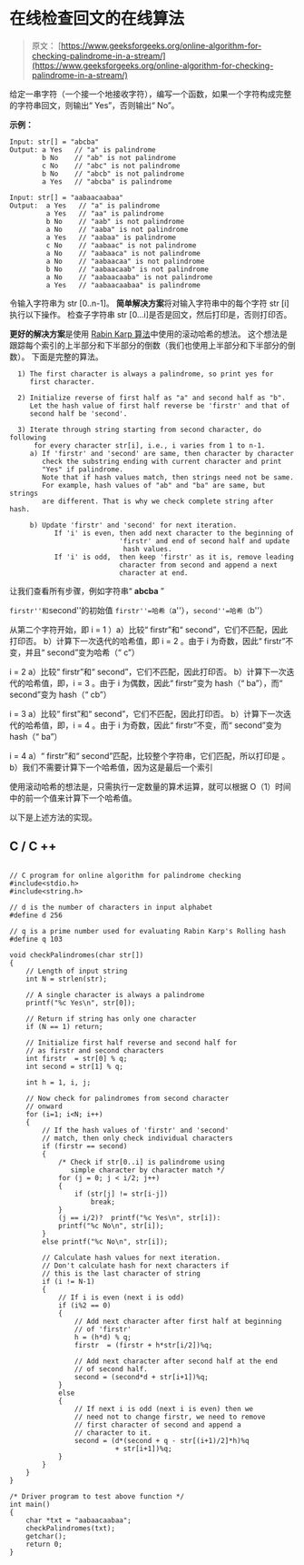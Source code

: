 # 在线检查回文的在线算法

> 原文： [https://www.geeksforgeeks.org/online-algorithm-for-checking-palindrome-in-a-stream/](https://www.geeksforgeeks.org/online-algorithm-for-checking-palindrome-in-a-stream/)

给定一串字符（一个接一个地接收字符），编写一个函数，如果一个字符构成完整的字符串回文，则输出“ Yes”，否则输出“ No”。

**示例：**

```
Input: str[] = "abcba"
Output: a Yes   // "a" is palindrome
        b No    // "ab" is not palindrome
        c No    // "abc" is not palindrome
        b No    // "abcb" is not palindrome
        a Yes   // "abcba" is palindrome

Input: str[] = "aabaacaabaa"
Output:  a Yes   // "a" is palindrome
         a Yes   // "aa" is palindrome
         b No    // "aab" is not palindrome 
         a No    // "aaba" is not palindrome  
         a Yes   // "aabaa" is palindrome  
         c No    // "aabaac" is not palindrome  
         a No    // "aabaaca" is not palindrome  
         a No    // "aabaacaa" is not palindrome  
         b No    // "aabaacaab" is not palindrome  
         a No    // "aabaacaaba" is not palindrome  
         a Yes   // "aabaacaabaa" is palindrome  

```

令输入字符串为 str [0..n-1]。 **简单解决方案**将对输入字符串中的每个字符 str [i]执行以下操作。 检查子字符串 str [0…i]是否是回文，然后打印是，否则打印否。

**更好的解决方案**是使用 [Rabin Karp 算法](https://www.geeksforgeeks.org/searching-for-patterns-set-3-rabin-karp-algorithm/)中使用的滚动哈希的想法。 这个想法是跟踪每个索引的上半部分和下半部分的倒数（我们也使用上半部分和下半部分的倒数）。 下面是完整的算法。

```
  1) The first character is always a palindrome, so print yes for 
     first character.

  2) Initialize reverse of first half as "a" and second half as "b".  
     Let the hash value of first half reverse be 'firstr' and that of 
     second half be 'second'.

  3) Iterate through string starting from second character, do following
      for every character str[i], i.e., i varies from 1 to n-1.
     a) If 'firstr' and 'second' are same, then character by character 
        check the substring ending with current character and print 
        "Yes" if palindrome.
        Note that if hash values match, then strings need not be same.
        For example, hash values of "ab" and "ba" are same, but strings
        are different. That is why we check complete string after hash.

     b) Update 'firstr' and 'second' for next iteration.  
           If 'i' is even, then add next character to the beginning of 
                           'firstr' and end of second half and update 
                            hash values.
           If 'i' is odd,  then keep 'firstr' as it is, remove leading 
                           character from second and append a next 
                           character at end.

```

让我们查看所有步骤，例如字符串“ **abcba** ”

``firstr''和``second''的初始值
``firstr''=哈希（``a''），``second''=哈希（``b''）

从第二个字符开始，即
i = 1
）a）比较“ firstr”和“ second”，它们不匹配，因此打印否。
b）计算下一次迭代的哈希值，即 i = 2
。由于 i 为奇数，因此“ firstr”不变，并且“ second”变为哈希（“ c”）

i = 2
a）比较“ firstr”和“ second”，它们不匹配，因此打印否。
b）计算下一次迭代的哈希值，即，i = 3
。由于 i 为偶数，因此“ firstr”变为 hash（“ ba”），而“ second”变为 hash（“ cb”）

i = 3
a）比较“ first”和“ second”，它们不匹配，因此打印否。
b）计算下一次迭代的哈希值，即，i = 4
。由于 i 为奇数，因此“ firstr”不变，而“ second”变为 hash（“ ba”）

i = 4
a）“ firstr”和“ second”匹配，比较整个字符串，它们匹配，所以打印是
。b）我们不需要计算下一个哈希值，因为这是最后一个索引

使用滚动哈希的想法是，只需执行一定数量的算术运算，就可以根据 O（1）时间中的前一个值来计算下一个哈希值。

以下是上述方法的实现。

## C / C ++

```

// C program for online algorithm for palindrome checking 
#include<stdio.h> 
#include<string.h> 

// d is the number of characters in input alphabet 
#define d 256 

// q is a prime number used for evaluating Rabin Karp's Rolling hash 
#define q 103 

void checkPalindromes(char str[]) 
{ 
    // Length of input string 
    int N = strlen(str); 

    // A single character is always a palindrome 
    printf("%c Yes\n", str[0]); 

    // Return if string has only one character 
    if (N == 1) return; 

    // Initialize first half reverse and second half for  
    // as firstr and second characters 
    int firstr  = str[0] % q; 
    int second = str[1] % q; 

    int h = 1, i, j; 

    // Now check for palindromes from second character 
    // onward 
    for (i=1; i<N; i++) 
    { 
        // If the hash values of 'firstr' and 'second'  
        // match, then only check individual characters 
        if (firstr == second) 
        { 
            /* Check if str[0..i] is palindrome using 
               simple character by character match */
            for (j = 0; j < i/2; j++) 
            { 
                if (str[j] != str[i-j]) 
                    break; 
            } 
            (j == i/2)?  printf("%c Yes\n", str[i]): 
            printf("%c No\n", str[i]); 
        } 
        else printf("%c No\n", str[i]); 

        // Calculate hash values for next iteration. 
        // Don't calculate hash for next characters if 
        // this is the last character of string 
        if (i != N-1) 
        { 
            // If i is even (next i is odd)  
            if (i%2 == 0) 
            { 
                // Add next character after first half at beginning  
                // of 'firstr' 
                h = (h*d) % q; 
                firstr  = (firstr + h*str[i/2])%q; 

                // Add next character after second half at the end 
                // of second half. 
                second = (second*d + str[i+1])%q; 
            } 
            else
            { 
                // If next i is odd (next i is even) then we 
                // need not to change firstr, we need to remove 
                // first character of second and append a 
                // character to it. 
                second = (d*(second + q - str[(i+1)/2]*h)%q 
                          + str[i+1])%q; 
            } 
        } 
    } 
} 

/* Driver program to test above function */
int main() 
{ 
    char *txt = "aabaacaabaa"; 
    checkPalindromes(txt); 
    getchar(); 
    return 0; 
} 

```